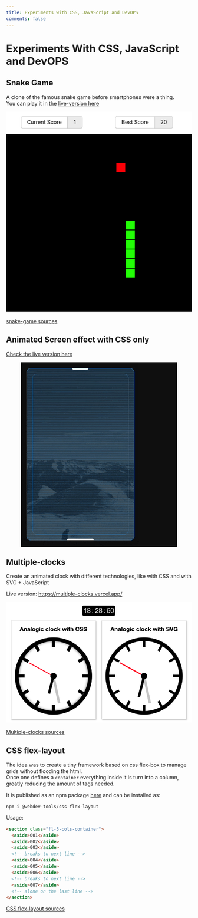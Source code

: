```yaml
---
title: Experiments with CSS, JavaScript and DevOPS
comments: false
---
```


<div class="article-entry experiments-page">

  <style>
    .experiments-page {
      img {
        width: auto;
        height: auto;
        margin: 0 auto;
      }

      img[alt="Snake game screenshot"] {
        max-height: 600px;
      }
    }
  </style>

# Experiments With CSS, JavaScript and DevOPS

## Snake Game

A clone of the famous snake game before smartphones were a thing.  
You can play it in the [live-version here](https://carlos-algms.github.io/snake-game/)

![Snake game screenshot](./snake-game.png)

[snake-game sources](https://github.com/carlos-algms/snake-game)

## Animated Screen effect with CSS only

<a href="animated-screen/">Check the live version here</a>

<a href="animated-screen/">
  <figure style="background-color: rgb(15, 15, 15)">

![Animated screen with CSS](./animated-screen/animated-screen.gif)

  </figure>
</a>

## Multiple-clocks

Create an animated clock with different technologies, like with CSS and with SVG + JavaScript

Live version: https://multiple-clocks.vercel.app/

![multiple clocks with css and svg](./multiple-clocks.png)

[Multiple-clocks sources](https://github.com/carlos-algms/multiple-clocks)

## CSS flex-layout

The idea was to create a tiny framework based on css flex-box to manage grids without flooding the html.  
Once one defines a `container` everything inside it is turn into a column, greatly reducing the amount of tags needed.

It is published as an npm package [here](https://www.npmjs.com/package/@webdev-tools/css-flex-layout) and can be installed as:

```shell
npm i @webdev-tools/css-flex-layout
```

Usage:

```html
<section class="fl-3-cols-container">
  <aside>001</aside>
  <aside>002</aside>
  <aside>003</aside>
  <!-- breaks to next line -->
  <aside>004</aside>
  <aside>005</aside>
  <aside>006</aside>
  <!-- breaks to next line -->
  <aside>007</aside>
  <!-- alone on the last line -->
</section>
```

[CSS flex-layout sources](https://github.com/webdev-tools/css-flex-layout)

</div>
